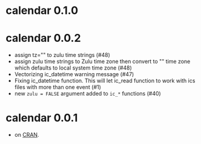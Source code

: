 # calendar 0.1.0

# calendar 0.0.2

* assign tz="" to zulu time strings (#48)
* assign zulu time strings to Zulu time zone then convert to "" time zone which defaults to local system time zone (#48)
* Vectorizing ic_datetime warning message (#47)
* Fixing ic_datetime function. This will let ic_read function to work with ics files with more than one event (#1)
* new `zulu = FALSE` argument added to `ic_*` functions (#40)


# calendar 0.0.1

* on [CRAN](https://cran.r-project.org/package=calendar).
